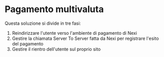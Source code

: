 # Pagamento multivaluta
Questa soluzione si divide in tre fasi:

1. Reindirizzare l'utente verso l'ambiente di pagamento di Nexi
2. Gestire la chiamata Server To Server fatta da Nexi per registrare l'esito del pagamento
3. Gestire il rientro dell'utente sul proprio sito